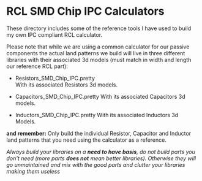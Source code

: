 RCL SMD Chip IPC Calculators
============================

These directory includes some of the reference tools I have used to 
build my own IPC compliant RCL calculator.

Please note that while we are using a common calculator for our passive 
components the actual land patterns we build will live in three 
different libraries with their associated 3d models (must match in width 
and length our reference RCL part):

* Resistors_SMD_Chip_IPC.pretty  
    With its associated Resistors 3d models.
    
* Capacitors_SMD_Chip_IPC.pretty
    With its associated Capacitors 3d models.
    
* Inductors_SMD_Chip_IPC.pretty
    With its associated Inductors 3d Models.
    
**and remember:** Only build the individual Resistor, Capacitor and 
Inductor land patterns that you need using the calculator as a reference.  

_Always build your libraries on a **need to have basis**, do not build 
parts you don't need (more parts **does not** mean better libraries). 
Otherwise they will go unmaintained and mix with the good parts and 
clutter your libraries making them useless_
